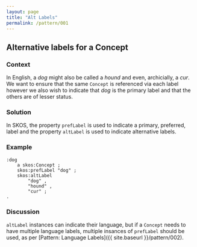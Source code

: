 ```yaml
---
layout: page
title: "Alt Labels"
permalink: /pattern/001
---
```

## Alternative labels for a Concept

### Context

In English, a _dog_ might also be called a _hound_ and even, archicially, a _cur_. We want to ensure that the same `Concept` is referenced via each label however we also wish to indicate that _dog_ is the primary label and that the others are of lesser status.

### Solution

In SKOS, the property `prefLabel` is used to indicate a primary, preferred, label and the property  `altLabel` is used to indicate alternative labels.

### Example

```
:dog
    a skos:Concept ;
    skos:prefLabel "dog" ;
    skos:altLabel 
        "dog" ,
        "hound" ,
        "cur" ;
.
```

### Discussion

`altLabel` instances can indicate their language, but if a `Concept` needs to have multiple language labels, multiple insances of `prefLabel` should be used, as per [Pattern: Language Labels]({{ site.baseurl }}/pattern/002).
